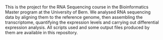 This is the project for the RNA Sequencing course in the Bioinformatics Master program at the University of Bern.
We analysed RNA sequencing data by aligning them to the reference genome, then assembling the transcriptome, 
quantifying the expression levels and carrying out differential expression analysis. All scripts used and some output files
produced by them are available in this repository.
